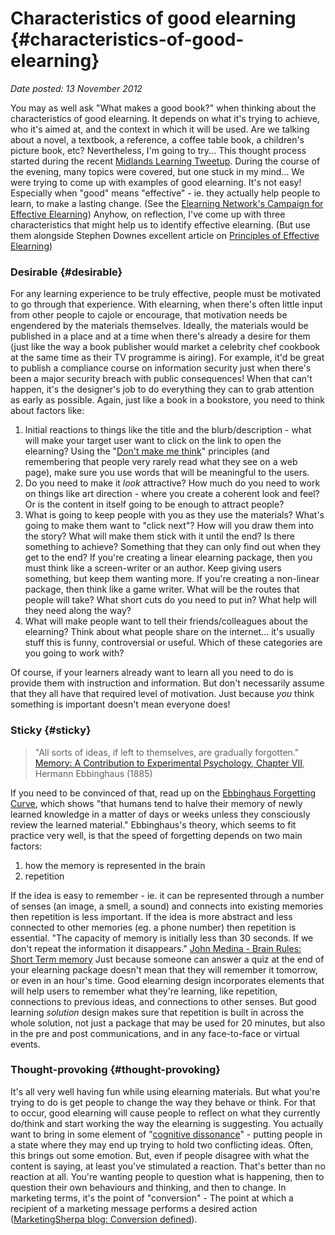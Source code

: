 # Characteristics of good elearning {#characteristics-of-good-elearning}

_Date posted: 13 November 2012_

You may as well ask "What makes a good book?" when thinking about the characteristics of good elearning. It depends on what it's trying to achieve, who it's aimed at, and the context in which it will be used. Are we talking about a novel, a textbook, a reference, a coffee table book, a children's picture book, etc? Nevertheless, I'm going to try... This thought process started during the recent [Midlands Learning Tweetup](http://www.learningconversations.co.uk/main/index.php/2012/11/05/midlands-learning-tweetup). During the course of the evening, many topics were covered, but one stuck in my mind... We were trying to come up with examples of good elearning. It's not easy! Especially when "good" means "effective" - ie. they actually help people to learn, to make a lasting change. (See the [Elearning Network's Campaign for Effective Elearning](http://www.elearningnetwork.org/content/campaign-effective-elearning)) Anyhow, on reflection, I've come up with three characteristics that might help us to identify effective elearning. (But use them alongside Stephen Downes excellent article on [Principles of Effective Elearning](http://www.downes.ca/post/13))

### Desirable {#desirable}

For any learning experience to be truly effective, people must be motivated to go through that experience. With elearning, when there's often little input from other people to cajole or encourage, that motivation needs be engendered by the materials themselves. Ideally, the materials would be published in a place and at a time when there's already a desire for them (just like the way a book publisher would market a celebrity chef cookbook at the same time as their TV programme is airing). For example, it'd be great to publish a compliance course on information security just when there's been a major security breach with public consequences! When that can't happen, it's the designer's job to do everything they can to grab attention as early as possible. Again, just like a book in a bookstore, you need to think about factors like:

1.  Initial reactions to things like the title and the blurb/description - what will make your target user want to click on the link to open the elearning? Using the "[Don't make me think](http://www.amazon.co.uk/Dont-Make-Me-Think-Usability/dp/0321344758)" principles (and remembering that people very rarely read what they see on a web page), make sure you use words that will be meaningful to the users.
2.  Do you need to make it _look_ attractive? How much do you need to work on things like art direction - where you create a coherent look and feel? Or is the content in itself going to be enough to attract people?
3.  What is going to keep people with you as they use the materials? What's going to make them want to "click next"? How will you draw them into the story? What will make them stick with it until the end? Is there something to achieve? Something that they can only find out when they get to the end? If you're creating a linear elearning package, then you must think like a screen-writer or an author. Keep giving users something, but keep them wanting more. If you're creating a non-linear package, then think like a game writer. What will be the routes that people will take? What short cuts do you need to put in? What help will they need along the way?
4.  What will make people want to tell their friends/colleagues about the elearning? Think about what people share on the internet... it's usually stuff this is funny, controversial or useful. Which of these categories are you going to work with?

Of course, if your learners already want to learn all you need to do is provide them with instruction and information. But don't necessarily assume that they all have that required level of motivation. Just because _you_ think something is important doesn't mean everyone does!

### Sticky {#sticky}

> "All sorts of ideas, if left to themselves, are gradually forgotten." [Memory: A Contribution to Experimental Psychology, Chapter VII](http://psychclassics.yorku.ca/Ebbinghaus/memory7.htm), Hermann Ebbinghaus (1885)

If you need to be convinced of that, read up on the [Ebbinghaus Forgetting Curve](http://en.wikipedia.org/wiki/Forgetting_curve), which shows "that humans tend to halve their memory of newly learned knowledge in a matter of days or weeks unless they consciously review the learned material." Ebbinghaus's theory, which seems to fit practice very well, is that the speed of forgetting depends on two main factors:

1.  how the memory is represented in the brain
2.  repetition

If the idea is easy to remember - ie. it can be represented through a number of senses (an image, a smell, a sound) and connects into existing memories then repetition is less important. If the idea is more abstract and less connected to other memories (eg. a phone number) then repetition is essential. "The capacity of memory is initially less than 30 seconds. If we don't repeat the information it disappears." [John Medina - Brain Rules: Short Term memory](http://www.brainrules.net/short-term-memory) Just because someone can answer a quiz at the end of your elearning package doesn't mean that they will remember it tomorrow, or even in an hour's time. Good elearning design incorporates elements that will help users to remember what they're learning, like repetition, connections to previous ideas, and connections to other senses. But good learning _solution_ design makes sure that repetition is built in across the whole solution, not just a package that may be used for 20 minutes, but also in the pre and post communications, and in any face-to-face or virtual events.

### Thought-provoking {#thought-provoking}

It's all very well having fun while using elearning materials. But what you're trying to do is get people to change the way they behave or think. For that to occur, good elearning will cause people to reflect on what they currently do/think and start working the way the elearning is suggesting. You actually want to bring in some element of "[cognitive dissonance](http://en.wikipedia.org/wiki/Cognitive_dissonance)" - putting people in a state where they may end up trying to hold two conflicting ideas. Often, this brings out some emotion. But, even if people disagree with what the content is saying, at least you've stimulated a reaction. That's better than no reaction at all. You're wanting people to question what is happening, then to question their own behaviours and thinking, and then to change. In marketing terms, it's the point of "conversion" - The point at which a recipient of a marketing message performs a desired action ([MarketingSherpa blog: Conversion defined](http://sherpablog.marketingsherpa.com/marketing/conversion-defined/)).